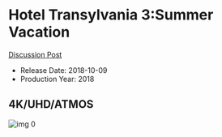 # Hotel Transylvania 3:Summer Vacation

[Discussion Post](https://www.avsforum.com/threads/bass-eq-for-filtered-movies.2995212/post-56870030)

* Release Date: 2018-10-09
* Production Year: 2018

## 4K/UHD/ATMOS

![img 0](https://i.imgur.com/FE9peWr.jpg)

